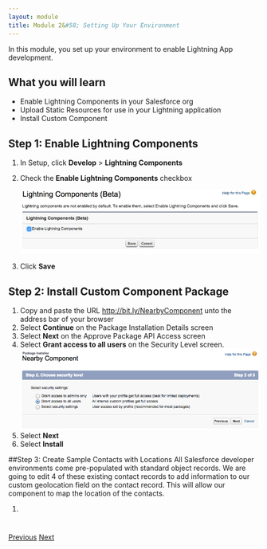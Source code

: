 ```yaml
---
layout: module
title: Module 2&#58; Setting Up Your Environment
---
```


In this module, you set up your environment to enable Lightning App development.

## What you will learn
- Enable Lightning Components in your Salesforce org
- Upload Static Resources for use in your Lightning application
- Install Custom Component



## Step 1: Enable Lightning Components

1. In Setup, click **Develop** > **Lightning Components**

1. Check the **Enable Lightning Components** checkbox

    ![](images/enable-lightning.jpg)

1. Click **Save**


## Step 2: Install Custom Component Package 

1. Copy and paste the URL http://bit.ly/NearbyComponent unto the address bar of your browser
1. Select **Continue** on the Package Installation Details screen
1. Select **Next** on the Approve Package API Access screen
1. Select **Grant access to all users** on the Security Level screen. 
![](images/package1.jpg)
1. Select **Next**
1. Select **Install** 

##Step 3: Create Sample Contacts with Locations
All Salesforce developer environments come pre-populated with standard object records. We are going to edit 4 of these existing contact records to add information to our custom geolocation field on the contact record. This will allow our component to map the location of the contacts. 

1. 







<div class="row" style="margin-top:40px;">
<div class="col-sm-12">
<a href="create-developer-edition.html" class="btn btn-default"><i class="glyphicon glyphicon-chevron-left"></i> Previous</a>
<a href="create-apex-controller.html" class="btn btn-default pull-right">Next <i class="glyphicon glyphicon-chevron-right"></i></a>
</div>
</div>
